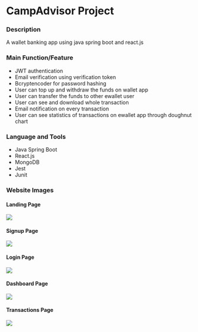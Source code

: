 # CampAdvisor Project

### Description

A wallet banking app using java spring boot and react.js

### Main Function/Feature

- JWT authentication
- Email verification using verification token
- Bcryptencoder for password hashing
- User can top up and withdraw the funds on wallet app
- User can transfer the funds to other ewallet user
- User can see and download whole transaction
- Email notification on every transaction
- User can see statistics of transactions on ewallet app through doughnut chart

### Language and Tools

- Java Spring Boot
- React.js
- MongoDB
- Jest
- Junit

### Website Images

#### Landing Page

![](Screenshot/Landing.png)

#### Signup Page

![](Screenshot/Signup.PNG)

#### Login Page

![](Screenshot/Login.PNG)

#### Dashboard Page

![](Screenshot/Dashboard.PNG)

#### Transactions Page

![](Screenshot/Transactions.PNG)